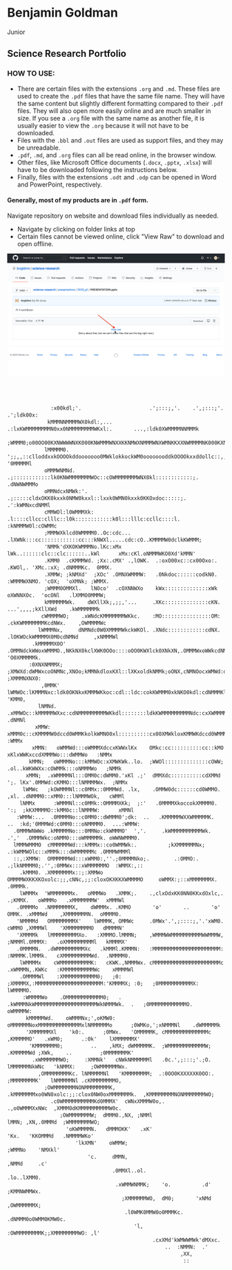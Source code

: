 # Benjamin Goldman

Junior

## Science Research Portfolio

### HOW TO USE:

- There are certain files with the extensions `.org` and `.md`. These files are used to create the `.pdf` files that have the same file name. They will have the same content but slightly different formatting compared to their `.pdf` files. They will also open more easily online and are much smaller in size. If you see a `.org` file with the same name as another file, it is usually easier to view the `.org` because it will not have to be downloaded.
- Files with the `.bbl` and `.out` files are used as support files, and they may be unreadable.
- `.pdf`, `.md`, and `.org` files can all be read online, in the browser window. 
- Other files, like Microsoft Office documents (`.docx`, `.pptx`, `.xlsx`) will have to be downloaded following the instructions below. 
- Finally, files with the extensions `.odt` and `.odp` can be opened in Word and PowerPoint, respectively.

#### Generally, most of my products are in `.pdf` form.

Navigate repository on website and download files individually as needed.

- Navigate by clicking on folder links at top
- Certain files cannot be viewed online, click "View Raw" to download and open offline.

![How To Open Individual Files](readme_imgs/viewraw.png)


```
                                                                                
                                                                                
                                                                                                                    
              :x00kdl;'.                      .';:::;,'.    .',;:::;'.                      .';ldk00x:              
             kMMMNNMMMMWX0kdl:,...       .:lxKWMMMMMMMMN0xx0NMMMMMMMMWKxl:.       ...,:ldk0XWMMMMNNMMMk             
            ;WMMM0;o00OO00KXNWWWWNXK000KNWMMMWNXXKKNMWXNMMMWNXWMNKKXXNWMMMMNK000KXNWWWWNXK00OOK0o;0MMMW;            
            lMMMMM0. ';;,,::clloddxxkOOOOkddooooooo0MWklokkockWM0oooooooddkOOOOkxxddollc::,,;;' '0MMMMMl            
            oMMMWNMNd.     .;::::::::::::lk0KNWMMMMMMMWOc::cOWMMMMMMMWNX0kl::::::::::::;.     .dNWNWMMMo            
            oMMNdcxNMWk:'.   .;:::::cldxOKK0kxxk0NMW0kxxl::lxxk0WMN0kxxk0KKOxdoc:::::;.   .':kWMNxcdNMMl            
            cMMWOl:l0WMMMXk:  .l::::cllcc:clllc::l0k::::::::::::k0l:::lllc:ccllc::::l.  :kNMMMW0l:cOWMMc            
            ;MMMWXklcd0WMMMM0..Oc:cdc... .lXWNk:::cc::::::::::::cc:::kNWXl.....cdc:cO..KMMMMW0dclkKWMMM;            
            'NMMk'dXKOKWMMMNo.lKc:xMx      lWk..::::::clc::clc::::::..kWl      xMx:cKl.oNMMMWKO0Xd'kMMN'            
            .KMM0  .cKMMMWd. ;Xx:.cMX' .,lOWK.  .:oxO00xc::cx00Oxo:.  .KWOl,. 'XMc.:xX; .dNMMMKc.  0MMX.            
            .XMMW; ;kNMXd'  ;XOc' .OMNXWMMMW:   .0Nkdoc::::::codkN0.   :WMMMWXNMO. 'cOX;  'oXMNk; ;WMMX.            
            ;WMMM0OMMXl.   lNOco'  .cOXNNWXo    kWx::::::::::::::xWk    oXWNNXOc.  'ocONl   .lXMMO0MMMW;            
            kMMMMMMWk.    dWXllXk;,;;,'...     .XKc::::::::::::::cKN.     ...',,,,;kXllXWd    .kWMMMMMMk            
           cWMMMMWO;    .xWNdcKMMMMMMMWKkc.    :MO::::::::::::::::OM:    .ckKWMMMMMMMKcdNWx.    ,OWMMMMWc           
          lWMMMNx,     dNMNdc0W0XMMMMWkckWKOl. .XNdc::::::::::::cdNX. .lOKWOckWMMMMX0M0cdNMNd     ,xNMMMWl          
        .kMMMMMX0O'  .OMMNdckWWoxWMMMO.,NKkNX0kclXWK0OOo::::oOO0KWXlck0XNkXN,.OMMMWxoWWkcdNMMO.  'O0XMMMMMk.        
       :0XNXNMMMX;  ;XMWXd:dWMWxcoONMNc,XNOo;kMMNkdloxKXl::lXKxoldkNMMk;oONX,cNMNOocxWMWd:dXMMX;  ;XMMMNXNX0:       
           ,0MMK'  lWMWOc:lKMMMNxc:ldk0OKNkxKMMMWKkoc:cdl::ldc:cokKWMMM0xkNKO0kdl:cdNMMMKl:cOWMWl  'KMM0,           
          lNMNd. .xMMWOc::kMMMMMWXxc:cdNMMMMMMMMMWKkdl::::::::ldkKWMMMMMMMMMNdc:cxXWMMMMWx::cOWMMx  .dNMNl          
         xMMW:   xMMM0c::cKMMMMW0dccd0WMMKkolkWMN00xl::::::::::cx00XMWkloxKMMWKdccd0WMMMMKc::c0MMMx   :WMMx         
        xMMN:   oWMMWd:::oWMMMXdccxKWWxlKx    OMkc:cc::::::::::cc::kMO    xKlxWWKxccdXMMMWo:::dWMMWo   :NMMx        
       kMMN;   oWMMMNo:::kMMWOc:xXMWKWk..lo.  ;WWOl::::::::::::::cOWW;  .ol..kWKWWXx:cOWMMk:::oNMMMWo   ;NMMk       
      xMMN;  .xWMMMMNl:::OMM0c:dWMM0.'xKl .;'  dMMXdc::::::::::cdXMMd  ';. lKx'.0MMWd:cKMMO:::lNMMMMWx.  ;NMMx      
     lWMWc   ;kOWMMMNl::c0MMx::0MMMWd. .lx,    .OMMW0dc::::::cd0WMMO.    ,xl. .dNMMM0::xMM0:::lNMMMWOk,   cWMMl     
    lNMMx      :WMMMNl::c0MMk::OMMMMXKk;  ;:'   .0MMMMXkoccokXMMMM0.   ':;  ;kKXMMMMO::kMM0c::lNMMMW:      xMMNl    
   :WMMW:...  .0MMMMNo::c0MM0::dWMMM0';dk:  ..   .KMMMMMWXXWMMMMMK.   ..  :kd;'0MMMWd:c0MM0:::oNMMMM0.  ...:WMMW:   
  .0MMMWNWWo .kMMMMMNo:::0MMNo:ckWMMMO'  ','.     .kWMMMMMMMMMMWk.     .','  .OMMMWkc:oNMM0:::oWMMMMMk. oWWNWMMM0.  
  lMMMWMMMO  cMMMMMMWd:::kMMMx::co0WMMWk:.          ;kXMMMMMMNx;          .:kWMMWOlc::xMMMk:::dWMMMMMMc .OMMMWMMMl  
  ::,:XMMW:  OMMMMMMWd:::xWMM0:,''.;0MMMMNko;.        .:OMMO:.        .;lkNMMMM0;.'',:0MMWx:::xWMMMMMMO  :WMMX:,::  
    .kMMM0. .XMMMMMMMx::;:XMMWo     OMMMMWXKKXKOxolc:;;,cNNc,;;:cloxOKXKKXWMMMMO     oWMMX:;::xMMMMMMMX. .0MMMk.    
    lWMMMx  'WMMMMMMMx.   oMMMWo   .XMMK;.    .,clxOdxKK0NN0KKxdOxlc,.    .;KMMX.   oWMMMo   .xMMMMMMMW'  xMMMWl    
   .0MMMMo  .NMMMMMMMX,    dWMMMx. .KMMO       'o'       ..       'o'       OMMK. .xMMMWd    ,XMMMMMMMN.  oMMMM0.   
   'NMMMMd   OMMMMMMMMX'    lWMMMK, OMMWc     .0MWx'.',;::::;,'.'xWM0.     cWMMO ,XMMMWl    'XMMMMMMMMO   dMMMMN'   
   'XMMMMk   lMMMMMMMMMXo.   :XMMMO.lMMMN;    ,WMMMWWMMMMMMMMMMWWMMMW,    ;NMMMl.0MMMX:   .oXMMMMMMMMMl   kMMMMX'   
   .0MMMMN.  .dWMMMMMMMMMXc   .kMMMl.KMMMN:   :MMMMMMMMMMMMMMMMMMMMMM:   :NMMMK.lMMMk.   cXMMMMMMMMMWd.  .NMMMM0.   
    lWMMMMx    cWMMMMMMMMMMK:   cKWK.,NMMMWx. cMMMMMMMMMMMMMMMMMMMMMMc .xWMMMN,.KWKc   :KMMMMMMMMMMWc    xMMMMWl    
    .OMMMMWl    :XMMMMMMMMMMM0;   ;0: ;XMMMMX,:MMMMMMMMMMMMMMMMMMMMMM:'KMMMMX; :0;   ;0MMMMMMMMMMMX:    lWMMMMO.    
     :WMMMMWo    .OMMMMMMMMMMMM0;   .  .kWMMMNkWMMMMMMMMMMMMMMMMMMMMWkNMMMWk.  .   ;0MMMMMMMMMMMMO.    oWMMMMW:     
      kMMMMMWd.    oWMMMNx;',oKMW0:      oMMMMMMNoxMMMMMMMMMMMMMMxlNMMMMMMo      ;0WMKo,';xNMMMNl    .dWMMMMMk      
      'XMMMMMMXl    'k0:.      ;0MWx.   'OMMMMMK, cMMMMMMMMMMMMMMc ,KMMMMMO'   .xWM0;      .:0k'    lXMMMMMMX'      
       'KMMMMMMM0;         ..    ,kMX; dWMMMMMK.  ;WMMMMMMMMMMMMW;  .KMMMMMWd ;XWk,    ..         ;0MMMMMMMK'       
        .xWMMMMMMWO;     :XMMNk'   cNWkNMMMMMMl   .0c.',;:::;'.;O.   lMMMMMMNkWNc   'kNMMX:     ;OWMMMMMMWx.        
          ,OMMMMMMMMKc. lNMMMMMNl   'KMMMMMMMM;  .:0OO0KXXXXXK0OO:.  ;MMMMMMMMK'   lNMMMMMNl .cKMMMMMMMMO,          
            ;OWMMMMMMMNONMMMMMMMMK,  .kMMMMMMMxo0WN0xolc:;;:clox0NW0oxMMMMMMMk.  ,KMMMMMMMMNONMMMMMMMWO;            
              .c0WMMMMMMMMMMKd0MMMX'  cWNxXMMMW0o,.              .,o0WMMMXxNWc  ,XMMM0dKMMMMMMMMMMW0c.              
                 ;OWMMMMMMMW;  dMMM0.,NX, ;NMMl                      lMMN; ,XN,.0MMMd  ;WMMMMMMMWO;                 
                   'oKWMMMMN.   dMMMOKK'   .xK'                      'Kx.   'KKOMMMd   .NMMMMWKo'                   
                      'lkXMN'    oWMMW;                                      ;WMMNo    'NMXkl'                      
                          'c.     dMMN,                                      ,NMMd     .c'                          
                                  .0MMXl..ol.                          .lo..lXMM0.                                  
                                   .xWMMWNMMK;    'o.          .d'    ;KMMNWMMWx.                                   
                                     ;XMMMMMMWO,  dM0;       'xNMd  ,OWMMMMMMX;                                     
                                      .l0WMK0MMW0o0MMMKc.  .dNMMM0o0WMM0KMW0c.                                      
                                         'l, :OWMMMMMMMMK;;XMMMMMMMMWO: ,l'                                         
                                               .cxXMd'kWMWWMWk'dMXxc.                                               
                                                   ..  :NMMN:  .'                                                   
                                                        ,XX,                                                        
                                                         ::                                                         
                                                                                                                    

```
